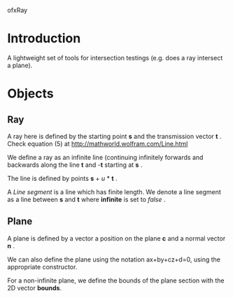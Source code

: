 ofxRay

# Introduction

A lightweight set of tools for intersection testings (e.g. does a ray intersect a plane).

# Objects

## Ray

A ray here is defined by the starting point __s__ and the transmission vector __t__ . Check equation (5) at http://mathworld.wolfram.com/Line.html

We define a ray as an infinite line (continuing infinitely forwards and backwards along the line __t__ and -__t__ starting at __s__ .

The line is defined by points __s__ + _u_ * __t__ .

A _Line segment_ is a line which has finite length. We denote a line segment  as a line between __s__ and __t__ where __infinite__ is set to _false_ .

## Plane

A plane is defined by a vector a position on the plane  __c__ and a normal vector __n__ .

We can also define the plane using the notation ax+by+cz+d=0, using the appropriate constructor.

For a non-infinite plane, we define the bounds of the plane section with the 2D vector __bounds__.